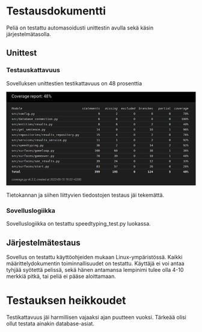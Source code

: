 # Testausdokumentti
Peliä on testattu automasoidusti unittestin avulla sekä käsin järjestelmätasolla.

## Unittest
### Testauskattavuus
Sovelluksen unittestien testikattavuus on 48 prosenttia

![](./kuvat/new-coveragereport.png)

Tietokannan ja siihen liittyvien tiedostojen testaus jäi tekemättä.

### Sovelluslogiikka
Sovelluslogiikka on testattu speedtyping_test.py luokassa.

## Järjestelmätestaus
Sovellus on testattu käyttöohjeiden mukaan Linux-ympäristössä. Kaikki määrittelydokumentin toiminnallisuudet on testattu. 
Käyttäjä ei voi antaa tyhjää syötettä pelissä, sekä hänen antamansa lempinimi tulee olla 4-10 merkkiä pitkä, tai peliä ei pääse aloittamaan.

# Testauksen heikkoudet
Testikattavuus jäi harmillisen vajaaksi ajan puutteen vuoksi. Tärkeää olisi ollut testata ainakin database-asiat.

